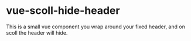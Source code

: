 # vue-scoll-hide-header
This is a small vue component you wrap around your fixed header, and on scoll the header will hide.
